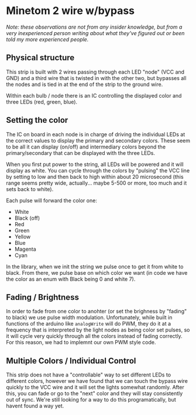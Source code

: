 # Minetom 2 wire w/bypass

*Note: these observations are not from any insider knowledge, but from a very inexperienced person writing about what they've figured out or been told my more experienced people.*

## Physical structure

This strip is built with 2 wires passing through each LED "node" (VCC and GND) and a third wire that is twisted in with the other two, but bypasses all the nodes and is tied in at the end of the strip to the ground wire.

Within each bulb / node there is an IC controlling the displayed color and three LEDs (red, green, blue).

## Setting the color

The IC on board in each node is in charge of driving the individual LEDs at the correct values to display the primary and secondary colors. These seem to be all it can display (on/off) and intermediary colors beyond the primary/secondary that can be displayed with the three LEDs.

When you first put power to the string, all LEDs will be powered and it will display as white.  You can cycle through the colors by "pulsing" the VCC line by setting to low and then back to high within about 20 microsecond (this range seems pretty wide, actually... maybe 5-500 or more, too much and it sets back to white).

Each pulse will forward the color one:
* White
* Black (off)
* Red
* Green
* Yellow
* Blue
* Magenta
* Cyan

In the library, when we init the string we pulse once to get it from white to black. From there, we pulse base on which color we want (in code we have the color as an enum with Black being 0 and white 7).

## Fading / Brightness

In order to fade from one color to anohter (or set the brighness by "fading" to black) we use pulse width modulation. Unfortunately, while built in functions of the arduino like `analogWrite` will do PWM, they do it at a frequency that is interpreted by the light nodes as being color set pulses, so it will cycle very quickly through all the colors instead of fading correctly. For this reason, we had to implemnt our own PWM style code.

## Multiple Colors / Individual Control

This strip does not have a "controllable" way to set different LEDs to different colors, however we have found that we can touch the bypass wire quickly to the VCC wire and it will set the lights somewhat randomly. After this, you can fade or go to the "next" color and they will stay consistently out of sync. We're still looking for a way to do this programatically, but havent found a way yet.

